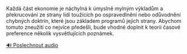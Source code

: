 
Každá část ekonomie je náchylná k úmyslně mylným výkladům a překrucování ze strany lidí toužících po ospravedlnění nebo odůvodnění chybných doktrín, které jsou základem programů jejich strany. Abychom tomuto zneužití co nejvíce předešli, bude vhodné doplnit k teorii časové preference několik vysvětlujících poznámek.

[🔊 Poslechnout audio](/data/7-paragraphs/audio/chapter_92/para_007-Kad-st-ekonomie-je-nchyln-k-mysln-mylnm-v.mp3)
